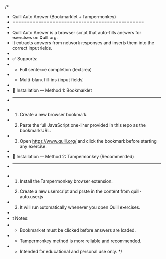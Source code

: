 /*
 * Quill Auto Answer (Bookmarklet + Tampermonkey)
 * ==============================================
 *
 * Quill Auto Answer is a browser script that auto-fills answers for exercises on Quill.org.
 * It extracts answers from network responses and inserts them into the correct input fields.
 *
 * ✅ Supports:
 * - Full sentence completion (textarea)
 * - Multi-blank fill-ins (input fields)
 *
 * 🔧 Installation — Method 1: Bookmarklet
 * ---------------------------------------
 * 1. Create a new browser bookmark.
 * 2. Paste the full JavaScript one-liner provided in this repo as the bookmark URL.
 * 3. Open https://www.quill.org/ and click the bookmark before starting any exercise.
 *
 * 🔧 Installation — Method 2: Tampermonkey (Recommended)
 * -------------------------------------------------------
 * 1. Install the Tampermonkey browser extension.
 * 2. Create a new userscript and paste in the content from quill-auto.user.js
 * 3. It will run automatically whenever you open Quill exercises.
 *
 * ❗ Notes:
 * - Bookmarklet must be clicked before answers are loaded.
 * - Tampermonkey method is more reliable and recommended.
 * - Intended for educational and personal use only.
 */
